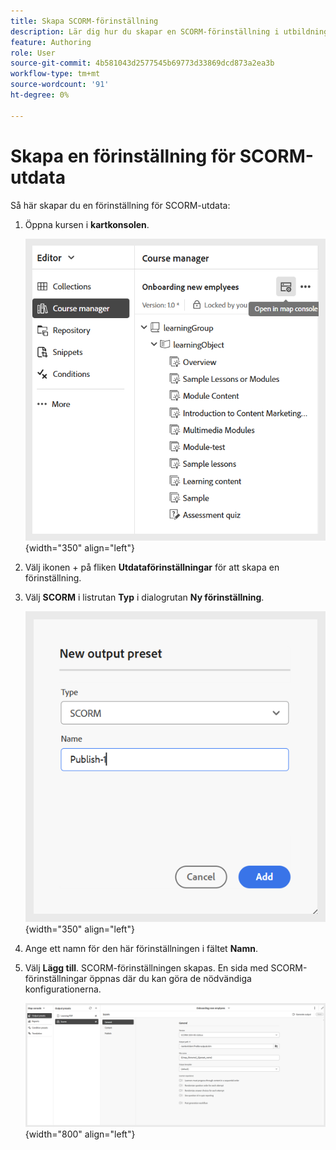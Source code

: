 ```yaml
---
title: Skapa SCORM-förinställning
description: Lär dig hur du skapar en SCORM-förinställning i utbildningsmaterialet
feature: Authoring
role: User
source-git-commit: 4b581043d2577545b69773d33869dcd873a2ea3b
workflow-type: tm+mt
source-wordcount: '91'
ht-degree: 0%

---
```


# Skapa en förinställning för SCORM-utdata

Så här skapar du en förinställning för SCORM-utdata:

1. Öppna kursen i **kartkonsolen**.

   ![](assets/open-in-map-console.png){width="350" align="left"}

1. Välj ikonen + på fliken **Utdataförinställningar** för att skapa en förinställning.
1. Välj **SCORM** i listrutan **Typ** i dialogrutan **Ny förinställning**.

   ![](assets/scorm-preset.png){width="350" align="left"}

1. Ange ett namn för den här förinställningen i fältet **Namn**.
1. Välj **Lägg till**.
SCORM-förinställningen skapas. En sida med SCORM-förinställningar öppnas där du kan göra de nödvändiga konfigurationerna.

   ![](assets/scorm-output-preset.png){width="800" align="left"}


